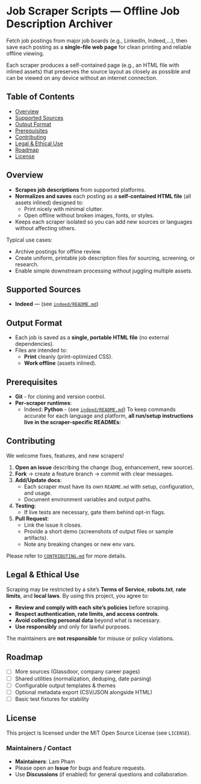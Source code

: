 # Job Scraper Scripts — Offline Job Description Archiver

Fetch job postings from major job boards (e.g., LinkedIn, Indeed,...), then save each posting as a **single-file web page** for clean printing and reliable offline viewing.

Each scraper produces a self-contained page (e.g., an HTML file with inlined assets) that preserves the source layout as closely as possible and can be viewed on any device without an internet connection.

## Table of Contents

- [Overview](#overview)
- [Supported Sources](#supported-sources)
- [Output Format](#output-format)
- [Prerequisites](#prerequisites)
- [Contributing](#contributing)
- [Legal & Ethical Use](#legal--ethical-use)
- [Roadmap](#roadmap)
- [License](#license)

## Overview

- **Scrapes job descriptions** from supported platforms.
- **Normalizes and saves** each posting as a **self-contained HTML file** (all assets inlined) designed to:
  - Print nicely with minimal clutter.
  - Open offline without broken images, fonts, or styles.
- Keeps each scraper isolated so you can add new sources or languages without affecting others.

Typical use cases:

- Archive postings for offline review.
- Create uniform, printable job description files for sourcing, screening, or research.
- Enable simple downstream processing without juggling multiple assets.

## Supported Sources

- **Indeed** — (see [`indeed/README.md`](indeed/README.md))

## Output Format

- Each job is saved as a **single, portable HTML file** (no external dependencies).
- Files are intended to:
  - **Print** cleanly (print-optimized CSS).
  - **Work offline** (assets inlined).

## Prerequisites

- **Git** - for cloning and version control.
- **Per-scraper runtimes**:
  - Indeed: **Python** - (see [`indeed/README.md`](indeed/README.md))
To keep commands accurate for each language and platform, **all run/setup instructions live in the scraper-specific READMEs**:

## Contributing

We welcome fixes, features, and new scrapers!

1. **Open an issue** describing the change (bug, enhancement, new source).
2. **Fork** → create a feature branch → commit with clear messages.
3. **Add/Update docs**:
   - Each scraper must have its own `README.md` with setup, configuration, and usage.
   - Document environment variables and output paths.
4. **Testing**:
   - If live tests are necessary, gate them behind opt-in flags.
5. **Pull Request**:
   - Link the issue it closes.
   - Provide a short demo (screenshots of output files or sample artifacts).
   - Note any breaking changes or new env vars.

Please refer to [`CONTRIBUTING.md`](CONTRIBUTING.md) for more details.

## Legal & Ethical Use

Scraping may be restricted by a site’s **Terms of Service**, **robots.txt**, **rate limits**, and **local laws**. By using this project, you agree to:

- **Review and comply with each site’s policies** before scraping.
- **Respect authentication, rate limits, and access controls**.
- **Avoid collecting personal data** beyond what is necessary.
- **Use responsibly** and only for lawful purposes.

The maintainers are **not responsible** for misuse or policy violations.

## Roadmap

- [ ] More sources (Glassdoor, company career pages)
- [ ] Shared utilities (normalization, deduping, date parsing)
- [ ] Configurable output templates & themes
- [ ] Optional metadata export (CSV/JSON alongside HTML)
- [ ] Basic test fixtures for stability

## License

This project is licensed under the MIT Open Source License (see `LICENSE`).

### Maintainers / Contact

- **Maintainers**: Lam Pham
- Please open an **Issue** for bugs and feature requests.
- Use **Discussions** (if enabled) for general questions and collaboration.
